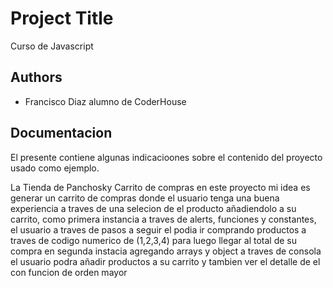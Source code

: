 

# Project Title

Curso de Javascript

## Authors

- Francisco Diaz alumno de CoderHouse


## Documentacion

El presente contiene algunas indicacioones sobre el contenido del proyecto usado como ejemplo.

La Tienda de Panchosky
Carrito de compras
en este proyecto mi idea es generar un carrito de compras donde el usuario tenga una buena experiencia a traves de una selecion de el producto añadiendolo a su carrito, como primera instancia a traves de alerts, funciones y constantes, el usuario a traves de pasos a seguir el podia ir comprando productos a traves de codigo numerico de (1,2,3,4) para luego llegar al total de su compra
en segunda instacia agregando arrays y object a traves de consola el usuario podra añadir productos a su carrito y tambien ver el detalle de el con funcion de orden mayor 
#### #####